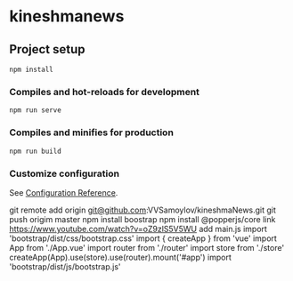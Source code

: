 # kineshmanews

## Project setup
```
npm install
```

### Compiles and hot-reloads for development
```
npm run serve
```

### Compiles and minifies for production
```
npm run build
```

### Customize configuration
See [Configuration Reference](https://cli.vuejs.org/config/).

 git remote add origin git@github.com:VVSamoylov/kineshmaNews.git
 git push origim master
 npm install boostrap
 npm install @popperjs/core
link https://www.youtube.com/watch?v=oZ9zlS5V5WU
 add main.js 
 import 'bootstrap/dist/css/bootstrap.css'
import { createApp } from 'vue'
import App from './App.vue'
import router from './router'
import store from './store'
createApp(App).use(store).use(router).mount('#app')
import 'bootstrap/dist/js/bootstrap.js'
